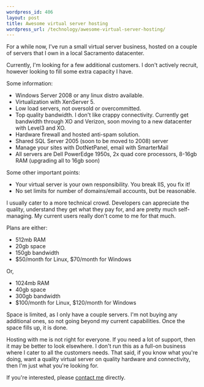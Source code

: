 ```yaml
--- 
wordpress_id: 406
layout: post
title: Awesome virtual server hosting
wordpress_url: /technology/awesome-virtual-server-hosting/
---
```


<p>For a while now, I've run a small virtual server business, hosted on a couple of servers that I own in a local Sacramento datacenter.</p>

<p>Currently, I'm looking for a few additional customers.  I don't actively recruit, however looking to fill some extra capacity I have.</p>

<p>Some information:</p>

<ul>
	<li>Windows Server 2008 or any linux distro available.</li>
	<li>Virtualization with XenServer 5.</li>
	<li>Low load servers, not oversold or overcommitted.</li>
	<li>Top quality bandwidth.  I don't like crappy connectivity.  Currently get bandwidth through XO and Verizon, soon moving to a new datacenter with Level3 and XO.</li>
	<li>Hardware firewall and hosted anti-spam solution.</li>
	<li>Shared SQL Server 2005 (soon to be moved to 2008) server</li>
	<li>Manage your sites with DotNetPanel, email with SmarterMail</li>
	<li>All servers are Dell PowerEdge 1950s, 2x quad core processors, 8-16gb RAM (upgrading all to 16gb soon)</li>
</ul>

<p>Some other important points:</p>

<ul>
	<li>Your virtual server is your own responsibility.  You break IIS, you fix it!</li>
	<li>No set limits for number of domains/email accounts, but be reasonable.</li>
</ul>

<p>I usually cater to a more technical crowd.  Developers can appreciate the quality, understand they get what they pay for, and are pretty much self-managing.  My current users really don't come to me for that much.</p>

<p>Plans are either:</p>

<ul>
	<li>512mb RAM</li>
	<li>20gb space</li>
	<li>150gb bandwidth</li>
	<li>$50/month for Linux, $70/month for Windows</li>
</ul>

<p>Or,</p>

<ul>
	<li>1024mb RAM</li>
	<li>40gb space</li>
	<li>300gb bandwidth</li>
	<li>$100/month for Linux, $120/month for Windows</li>
</ul>

<p>Space is limited, as I only have a couple servers.  I'm not buying any additional ones, so not going beyond my current capabilities.  Once the space fills up, it is done.</p>

<p>Hosting with me is not right for everyone.  If you need a lot of support, then it may be better to look elsewhere.  I don't run this as a full-on business where I cater to all the customers needs.  That said, if you know what you're doing, want a quality virtual server on quality hardware and connectivity, then I'm just what you're looking for.</p>

<p>If you're interested, please <a href="/contact/">contact me</a> directly.</p>
         
